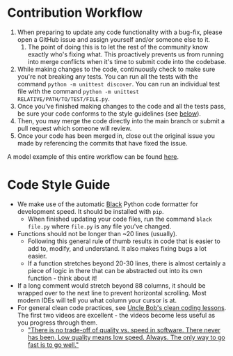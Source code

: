 # Contribution Workflow

1. When preparing to update any code functionality with a bug-fix, please open a GitHub issue and assign yourself and/or someone else to it.
   1. The point of doing this is to let the rest of the community know exactly who's fixing what. This proactively prevents us from running into merge conflicts when it's time to submit code into the codebase.
1. While making changes to the code, continuously check to make sure you're not breaking any tests. You can run all the tests with the command `python -m unittest discover`. You can run an individual test file with the command `python -m unittest RELATIVE/PATH/TO/TEST/FILE.py`.
1. Once you've finished making changes to the code and all the tests pass, be sure your code conforms to the style guidelines (see [below](#code-style-guide)).
1. Then, you may merge the code directly into the main branch or submit a pull request which someone will review.
1. Once your code has been merged in, close out the original issue you made by referencing the commits that have fixed the issue.

A model example of this entire workflow can be found [here](https://github.com/AI4Finance-Foundation/ElegantRL/issues/116).

# Code Style Guide

- We make use of the automatic [Black](https://black.readthedocs.io/en/stable/) Python code formatter for development speed. It should be installed with `pip`.
  - When finished updating your code files, run the command `black file.py` where `file.py` is any file you've changed.
- Functions should not be longer than ~20 lines (usually).
  - Following this general rule of thumb results in code that is easier to add to, modify, and understand. It also makes fixing bugs a lot easier.
  - If a function stretches beyond 20-30 lines, there is almost certainly a piece of logic in there that can be abstracted out into its own function - think about it!
- If a long comment would stretch beyond 88 columns, it should be wrapped over to the next line to prevent horizontal scrolling. Most modern IDEs will tell you what column your cursor is at.
- For general clean code practices, see [Uncle Bob's clean coding lessons](https://www.youtube.com/playlist?list=PLmmYSbUCWJ4x1GO839azG_BBw8rkh-zOj). The first two videos are excellent - the videos become less useful as you progress through them.
  - ["There is no trade-off of quality vs. speed in software. There never has been. Low quality means low speed. Always. The only way to go fast is to go well."](https://twitter.com/unclebobmartin/status/1163789159309434880)
